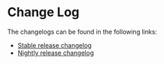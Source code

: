 # Change Log

The changelogs can be found in the following links:

- [Stable release changelog](https://docs.modular.com/mojo/changelog)
- [Nightly release changelog](https://github.com/modular/mojo/blob/nightly/docs/changelog.md)
